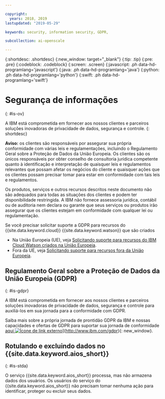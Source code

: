 ```yaml
---

copyright:
  years: 2018, 2019
lastupdated: "2019-05-29"

keywords: security, information security, GDPR, 

subcollection: ai-openscale

---
```


{:shortdesc: .shortdesc}
{:new_window: target="_blank"}
{:tip: .tip}
{:pre: .pre}
{:codeblock: .codeblock}
{:screen: .screen}
{:javascript: .ph data-hd-programlang='javascript'}
{:java: .ph data-hd-programlang='java'}
{:python: .ph data-hd-programlang='python'}
{:swift: .ph data-hd-programlang='swift'}

# Segurança de informações
{: #is-ov}

A IBM está comprometida em fornecer aos nossos clientes e parceiros soluções inovadoras de privacidade de dados, segurança e controle.
{: shortdesc}

**Aviso:**
os clientes são responsáveis por assegurar sua própria conformidade com várias leis e regulamentações, incluindo o Regulamento Geral sobre a Proteção de Dados da União Europeia. Os clientes são os únicos responsáveis por obter conselho de consultoria jurídica competente quanto à identificação e
interpretação de quaisquer leis e regulamentos relevantes que possam afetar os negócios do cliente e quaisquer ações que os
clientes possam precisar tomar para estar em conformidade com tais leis e regulamentos.

Os produtos, serviços e outros recursos descritos neste documento não são adequados para todas as situações dos clientes e podem ter disponibilidade restringida. A IBM não fornece assessoria jurídica, contábil ou de auditoria nem declara ou garante que seus serviços ou produtos irão assegurar que os clientes estejam em conformidade com qualquer lei ou regulamentação.

Se você precisar solicitar suporte a GDPR para recursos do {{site.data.keyword.cloud}} {{site.data.keyword.watson}} que são criados

-   Na União Europeia (UE), veja [Solicitando suporte para recursos do IBM Cloud Watson criados na União Europeia](/docs/services/watson?topic=watson-gdpr-sar#request-EU).
-   Fora da UE, veja [Solicitando suporte para recursos fora da União Europeia](/docs/services/watson?topic=watson-gdpr-sar#request-non-EU).

## Regulamento Geral sobre a Proteção de Dados da União Europeia (GDPR)
{: #is-gdpr}

A IBM está comprometida em fornecer aos nossos clientes e parceiros soluções inovadoras de privacidade de dados, segurança e controle para auxiliá-los em sua jornada para a conformidade com GDPR.

Saiba mais sobre a própria jornada de prontidão GDPR da IBM e nossas capacidades e ofertas de GDPR para suportar sua jornada de conformidade [aqui ![Ícone de link externo](../../icons/launch-glyph.svg "Ícone de link externo")](../../icons/launch-glyph.svg "Ícone de link externo")](http://www.ibm.com/gdpr){: new_window}.

## Rotulando e excluindo dados no  {{site.data.keyword.aios_short}}
{: #is-stda}

O serviço {{site.data.keyword.aios_short}} processa, mas não armazena dados dos usuários. Os usuários do serviço do {{site.data.keyword.aios_short}} não precisam tomar nenhuma ação para identificar, proteger ou excluir seus dados.
